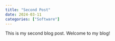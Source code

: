 ```yaml
---
title: "Second Post"
date: 2024-03-11
categories: ["Software"]
---
```


This is my second blog post. Welcome to my blog!
